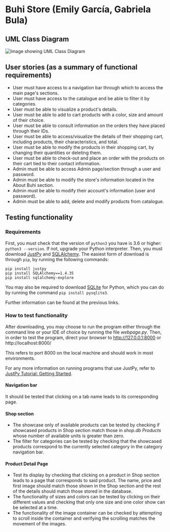 # Buhi Store (Emily García, Gabriela Bula)

## UML Class Diagram
![Image showing UML Class Diagram](https://user-images.githubusercontent.com/98894987/170511542-ade2d622-ee3d-4319-a089-0acd79567528.png)

## User stories (as a summary of functional requirements)
- User must have access to a navigation bar through which to access the main page's sections.
- User must have access to the catalogue and be able to filter it by categories.
- User must be able to visualize a product's details.
- User must be able to add to cart products with a color, size and amount of their choice.
- User must be able to consult information on the orders they have placed through their IDs.
- User must be able to access/visualize the details of their shopping cart, including products, their characteristics, and total.
- User must be able to modify the products in their shopping cart, by changing their quantities or deleting them.
- User must be able to check-out and place an order with the products on their cart tied to their contact information.
- Admin must be able to access Admin page/section through a user and password.
- Admin must be able to modify the store's information located in the About Buhi section.
- Admin must be able to modify their account's information (user and password).
- Admin must be able to add, delete and modify products from catalogue.

## Testing functionality
### Requirements
First, you must check that the version of `python3` you have is 3.6 or higher: `python3 --version`. If not, upgrade your Python interpreter.
Then, you must download [JustPy](https://justpy.io/tutorial/getting_started/) and [SQLAlchemy](https://docs.sqlalchemy.org/en/14/intro.html#installation). The easiest form of download is through `pip`, by running the following commands:
```
pip install justpy
pip install SQLAlchemy==1.4.35
pip install sqlalchemy-explore
```
You may also be required to download [SQLite](https://www.tutorialspoint.com/sqlite/sqlite_installation.htm) for Python, which you can do by running the command ```pip install pysqlite3```.

Further information can be found at the previous links.

### How to test functionality
After downloading, you may choose to run the program either through the command line or your IDE of choice by running the file *webpage.py*. Then, in order to test the program, direct your browser to http://127.0.0.1:8000 or http://localhost:8000/

This refers to port 8000 on the local machine and should work in most environments.

For any more information on running programs that use JustPy, refer to [JustPy Tutorial: Getting Started](https://justpy.io/tutorial/getting_started/).

#### Navigation bar
It should be tested that clicking on a tab name leads to its corresponding page.

#### Shop section
- The showcase only of available products can be tested by checking if showcased products in Shop section match those in *shop.db Products* whose number of available units is greater than zero.
- The filter for categories can be tested by checking that the showcased products correspond to the currently selected category in the category navigation bar.

#### Product Detail Page
- Test its display by checking that clicking on a product in Shop section leads to a page that corresponds to said product. The name, price and first image should match those shown in the Shop section and the rest of the details should match those stored in the database.
- The functionality of sizes and colors can be tested by clicking on their different values and checking that only one size and one color show can be selected at a time.
- The functionality of the image container can be checked by attempting to scroll inside the container and verifying the scrolling matches the movement of the images.
